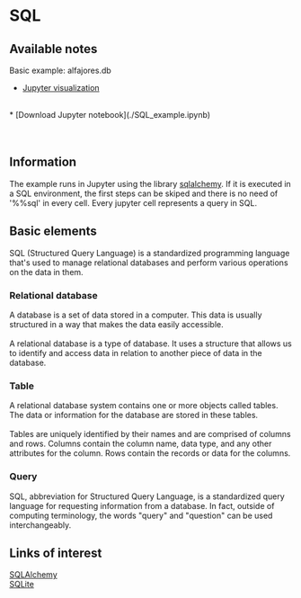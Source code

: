 # SQL

## Available notes
Basic example: alfajores.db
* [Jupyter visualization](./SQL_example.html)
<br>
* [Download Jupyter notebook](./SQL_example.ipynb)
<br><br><br>


## Information
The example runs in Jupyter using the library [sqlalchemy](https://www.sqlalchemy.org/). If it is executed in a SQL environment, the first steps can be skiped and there is no need of '%%sql' in every cell.
Every jupyter cell represents a query in SQL.


## Basic elements
SQL (Structured Query Language) is a standardized programming language that's used to manage relational databases and perform various operations on the data in them.

### Relational database
A database is a set of data stored in a computer. This data is usually structured in a way that makes the data easily accessible.<br><br>
A relational database is a type of database. It uses a structure that allows us to identify and access data in relation to another piece of data in the database.
 
### Table
A relational database system contains one or more objects called tables. The data or information for the database are stored in these tables.<br><br>
Tables are uniquely identified by their names and are comprised of columns and rows. Columns contain the column name, data type, and any other attributes for the column. Rows contain the records or data for the columns. 

### Query
SQL, abbreviation for Structured Query Language,  is a standardized query language for requesting information from a database. In fact, outside of computing terminology, the words "query" and "question" can be used interchangeably.

## Links of interest
[SQLAlchemy](https://www.sqlalchemy.org/)
<br>
[SQLite](https://www.sqlite.org/index.html)


